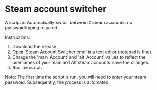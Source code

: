 # Steam account switcher
A script to Automatically switch between 2 steam accounts. no password/typing required

Instructions:
1. Download the release.
2. Open 'Steam Account Switcher.cmd' in a text editor (notepad is fine).
3. Change the 'main_Account' and 'alt_Account' values to reflect the usernames of your main and Alt steam accounts. save the changes.
3. Run the script. 

Note: The first time the script is run, you will need to enter your steam password. Subsequently, the process is automated.

